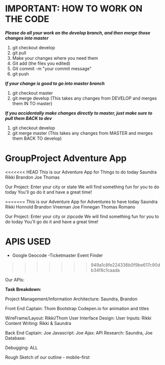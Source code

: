 # IMPORTANT: HOW TO WORK ON THE CODE
***Please do all your work on the develop branch, and then merge those changes into master***
1. git checkout develop
2. git pull 
3. Make your changes where you need them
4. Git add (the files you edited) 
5. Git commit -m "your commit message" 
6. git push 

***If your change is good to go into master branch***
1. git checkout master 
2. git merge develop 
(This takes any changes from DEVELOP and merges them IN TO master) 

***If you accidentally make changes directly to master, just make sure to pull them BACK to dev***
1. git checkout develop
2. git merge master 
(This takes any changes from MASTER and merges them BACK TO develop)

# GroupProject Adventure App
<<<<<<< HEAD
This is our Adventure App for Things to do today
Saundra Rikki Brandon Joe Thomas

Our Project:
Enter your city or state
We will find something fun for you to do today
You'll go do it and have a great time!

=======
This is our Adventure App for Adventures to have today
Saundra Rikki Honnold Brandon Vreeman Joe Finnegan Thomas Romano

Our Project:
Enter your city or zipcode
We will find something fun for you to do today
You'll go do it and have a great time!

# APIS USED
- Google Geocode
-Ticketmaster Event Finder 

>>>>>>> 949a1c8fe224336b0f9be617c90db34f8c1caada
 
 

Our APIs:
 

**Task Breakdown:**

Project Management/Information Architecture: Saundra, Brandon

Front End Captain: Thom
Bootstrap
Codepen.io for animation and titles


WireFrame/Layout: Rikki/Thom
User Interface Design: 
User Inputs: Rikki 
Content Writing: Rikki & Saundra

Back End Captain: Joe
Javascript: Joe
Ajax: 
API Research: Saundra, Joe
Database:

Debugging: ALL 

Rough Sketch of our outline - mobile-first
